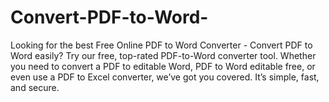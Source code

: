 # Convert-PDF-to-Word-
Looking for the best Free Online PDF to Word Converter - Convert PDF to Word easily? Try our free, top-rated PDF-to-Word converter tool. Whether you need to convert a PDF to editable Word, PDF to Word editable free, or even use a PDF to Excel converter, we’ve got you covered. It’s simple, fast, and secure. 
